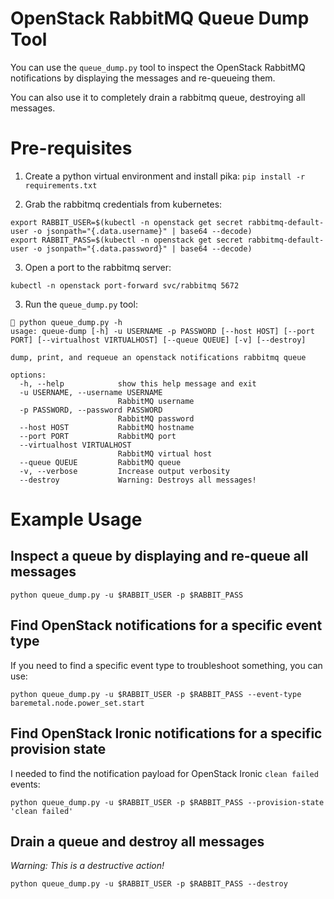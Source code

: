 # OpenStack RabbitMQ Queue Dump Tool

You can use the `queue_dump.py` tool to inspect the OpenStack RabbitMQ notifications by displaying the messages and re-queueing them.

You can also use it to completely drain a rabbitmq queue, destroying all messages.

# Pre-requisites

1. Create a python virtual environment and install pika: `pip install -r requirements.txt`

2. Grab the rabbitmq credentials from kubernetes:

```
export RABBIT_USER=$(kubectl -n openstack get secret rabbitmq-default-user -o jsonpath="{.data.username}" | base64 --decode)
export RABBIT_PASS=$(kubectl -n openstack get secret rabbitmq-default-user -o jsonpath="{.data.password}" | base64 --decode)
```

3. Open a port to the rabbitmq server:

``` text
kubectl -n openstack port-forward svc/rabbitmq 5672
```

3. Run the `queue_dump.py` tool:

``` text
 python queue_dump.py -h
usage: queue-dump [-h] -u USERNAME -p PASSWORD [--host HOST] [--port PORT] [--virtualhost VIRTUALHOST] [--queue QUEUE] [-v] [--destroy]

dump, print, and requeue an openstack notifications rabbitmq queue

options:
  -h, --help            show this help message and exit
  -u USERNAME, --username USERNAME
                        RabbitMQ username
  -p PASSWORD, --password PASSWORD
                        RabbitMQ password
  --host HOST           RabbitMQ hostname
  --port PORT           RabbitMQ port
  --virtualhost VIRTUALHOST
                        RabbitMQ virtual host
  --queue QUEUE         RabbitMQ queue
  -v, --verbose         Increase output verbosity
  --destroy             Warning: Destroys all messages!
```

# Example Usage

## Inspect a queue by displaying and re-queue all messages

```
python queue_dump.py -u $RABBIT_USER -p $RABBIT_PASS
```

## Find OpenStack notifications for a specific event type

If you need to find a specific event type to troubleshoot something, you can use:

```
python queue_dump.py -u $RABBIT_USER -p $RABBIT_PASS --event-type baremetal.node.power_set.start
```

## Find OpenStack Ironic notifications for a specific provision state

I needed to find the notification payload for OpenStack Ironic `clean failed` events:

```
python queue_dump.py -u $RABBIT_USER -p $RABBIT_PASS --provision-state 'clean failed'
```

## Drain a queue and destroy all messages

*Warning: This is a destructive action!*

```
python queue_dump.py -u $RABBIT_USER -p $RABBIT_PASS --destroy
```
